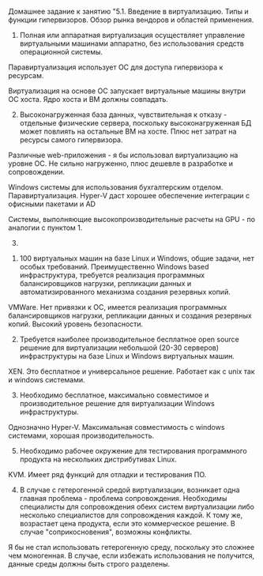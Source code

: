 Домашнее задание к занятию "5.1. Введение в виртуализацию. Типы и функции гипервизоров. Обзор рынка вендоров и областей применения.

1. Полная или аппаратная виртуализация осуществляет управление виртуальными машинами аппаратно, без использования средств операционной системы. 

Паравиртуализация использует ОС для доступа гипервизора к ресурсам. 

Виртуализация на основе ОС запускает виртуальные машины внутри ОС хоста. Ядро хоста и ВМ должны совпадать.

2. Высоконагруженная база данных, чувствительная к отказу - отдельные физические сервера, поскольку высоконагруженная БД может повлиять на остальные ВМ на хосте. Плюс нет затрат на ресурсы самого гипервизора.

Различные web-приложения - я бы использовал виртуализацию на уровне ОС. Не сильно нагруженно, плюс дешевле в разработке и сопровождении.

Windows системы для использования бухгалтерским отделом. Паравиртуализация.  Hyper-V даст хорошее обеспечение интеграции с офисными пакетами и AD

Системы, выполняющие высокопроизводительные расчеты на GPU - по аналогии с пунктом 1.

3. 
1) 100 виртуальных машин на базе Linux и Windows, общие задачи, нет особых требований. Преимущественно Windows based инфраструктура, требуется реализация программных балансировщиков нагрузки, репликации данных и автоматизированного механизма создания резервных копий.

VMWare. Нет привязки к ОС, имеется реализация программных балансировщиков нагрузки, репликации данных и создания резервных копий. Высокий уровень безопасности.

2) Требуется наиболее производительное бесплатное open source решение для виртуализации небольшой (20-30 серверов) инфраструктуры на базе Linux и Windows виртуальных машин.

XEN. Это бесплатное и универсальное решение. Работает как с unix так и windows системами.

3) Необходимо бесплатное, максимально совместимое и производительное решение для виртуализации Windows инфраструктуры.

Однозначно Hyper-V. Максимальная совместимость с windows системами, хорошая производительность.

5) Необходимо рабочее окружение для тестирования программного продукта на нескольких дистрибутивах Linux.

KVM. Имеет ряд функций для отладки и тестирования ПО.


4. В случае с гетерогенной средой виртуализации, возникает одна главная проблема - проблема сопровождения.
Необходимы специалисты для сопровождения обеих систем виртуализации либо несколько специалистов для сопровождения каждой.
К тому же, возрастает цена продукта, если это коммерческое решение.
В случае "соприкосновения", возможны конфликты. 

Я бы не стал использовать гетерогенную среду, поскольку это сложнее чем моногенная. В случае, если избежать использования не получится, данные среды должны быть строго разделены.

